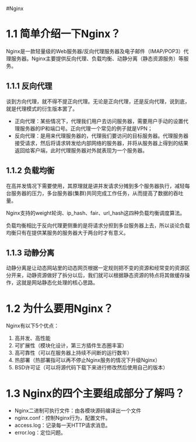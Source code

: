 #Nginx
# 1.1 简单介绍一下Nginx？
Nginx是一款轻量级的Web服务器/反向代理服务器及电子邮件（IMAP/POP3）代理服务器。Nginx主要提供反向代理、负载均衡、动静分离（静态资源服务）等服务。
## 1.1.1 反向代理
谈到方向代理，就不得不提正向代理。无论是正向代理，还是反向代理，说到底，就是代理模式的衍生版本罢了。
- 正向代理：某些情况下，代理我们用户去访问服务器，需要用户手动的设置代理服务器的IP和端口号。正向代理一个常见的例子就是VPN；
- 反向代理：是用来代理服务器的，代理我们要访问的目标服务器。代理服务器接受请求，然后将请求转发给内部网络的服务器，并将从服务器上得到的结果返回给客户端，此时代理服务器对外就表现为一个服务器。
## 1.1.2 负载均衡
在高并发情况下需要使用，其原理就是讲并发请求分摊到多个服务器执行，减轻每台服务器的压力，多台服务器(集群)共同完成工作任务，从而提高了数据的吞吐量。

Nginx支持的weight轮询、ip_hash、fair、url_hash这四种负载均衡调度算法。

负载均衡相比于反向代理更侧重的是将请求分担到多台服务器上去，所以谈论负载均衡只有在提供某服务的服务器大于两台时才有意义。
## 1.1.3 动静分离
动静分离是让动态网站里的动态网页根据一定规则把不变的资源和经常变的资源区分开来，动静资源做好了拆分以后，我们就可以根据静态资源的特点将其做缓存操作，这就是网站静态化处理的核心思路。
# 1.2 为什么要用Nginx？
Nginx有以下5个优点：
1.  高并发、高性能
2.  可扩展性（模块化设计，第三方插件生态圈丰富）
3.  高可靠性（可以在服务器上持续不间断的运行数年）
4.  热部署（热部署指可以再不停止Nginx服务的情况下升级Nginx）
5.  BSD许可证（可以将源代码下载下来进行修改然后使用自己的版本）
# 1.3 Nginx的四个主要组成部分了解吗？
- Nginx二进制可执行文件：由各模块源码编译出一个文件
- nginx.conf：控制Nginx行为，配置文件。
- access.log：记录每一天HTTP请求消息。
- error.log：定位问题。